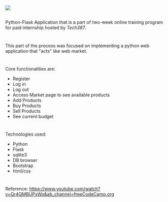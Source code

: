 <img src="https://imgs.search.brave.com/Hc1BtlkGEVh5uZ7G7zt96EZ2_EJRZkymtOGTRWytH8M/rs:fit:800:200:1/g:ce/aHR0cHM6Ly9tZWRp/YS5saWNkbi5jb20v/ZG1zL2ltYWdlL0M1/NjE2QVFFWkp0YWFD/NUpmZmcvcHJvZmls/ZS1kaXNwbGF5YmFj/a2dyb3VuZGltYWdl/LXNocmlua18yMDBf/ODAwLzAvMTYzNzMy/OTE1OTE5Nz9lPTIx/NDc0ODM2NDcmdj1i/ZXRhJnQ9MHg1Y240/dG1ORURoMEFFMkpP/MWlUeEljb0htSHpY/VUpRUk42SUgzOG9n/VQ">

##
Python-Flask Application that is a part of two-week online training program for paid internship hosted by *Tech387*.
#
This part of the process was focused on implementing a python web application that "acts" like web market.
#
Core functionalities are:

- Register
- Log in
- Log out
- Access Market page to see available products
- Add Products
- Buy Products
- Sell Products
- See current budget
#
Technologies used:

- Python
- Flask
- sqlite3
- DB browser
- Bootstrap
- html/css
#
Reference: https://www.youtube.com/watch?v=Qr4QMBUPxWo&ab_channel=freeCodeCamp.org

